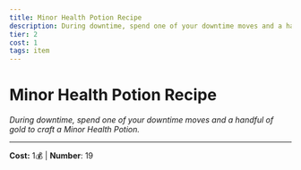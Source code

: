 ```yaml
---
title: Minor Health Potion Recipe
description: During downtime, spend one of your downtime moves and a handful of gold to craft a Minor Health Potion.
tier: 2
cost: 1
tags: item
---
```

# Minor Health Potion Recipe

_During downtime, spend one of your downtime moves and a handful of gold to craft a Minor Health Potion._

___
**Cost:** 1💰 | **Number**: 19
